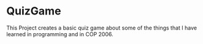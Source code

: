 # QuizGame
This Project creates a basic quiz game about some of the things that I have learned in programming and in COP 2006.
